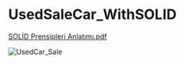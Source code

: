 # UsedSaleCar_WithSOLID
[SOLİD Prensipleri Anlatımı.pdf](https://github.com/eminecetin/UsedSaleCar_WithSOLID/files/12892023/SOLID.Prensipleri.Anlatimi.pdf)

![UsedCar_Sale](https://github.com/eminecetin/UsedSaleCar_WithSOLID/assets/80969567/517f7bf3-d8cc-4603-90d2-12a3b2b1c1e0)
